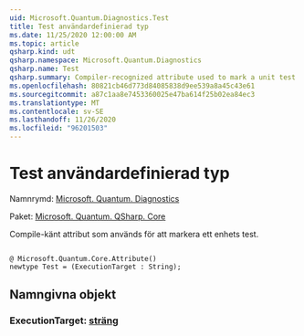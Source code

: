```yaml
---
uid: Microsoft.Quantum.Diagnostics.Test
title: Test användardefinierad typ
ms.date: 11/25/2020 12:00:00 AM
ms.topic: article
qsharp.kind: udt
qsharp.namespace: Microsoft.Quantum.Diagnostics
qsharp.name: Test
qsharp.summary: Compiler-recognized attribute used to mark a unit test.
ms.openlocfilehash: 80821cb46d773d84085838d9ee539a8a45c43e61
ms.sourcegitcommit: a87c1aa8e7453360025e47ba614f25b02ea84ec3
ms.translationtype: MT
ms.contentlocale: sv-SE
ms.lasthandoff: 11/26/2020
ms.locfileid: "96201503"
---
```

# <a name="test-user-defined-type"></a>Test användardefinierad typ

Namnrymd: [Microsoft. Quantum. Diagnostics](xref:Microsoft.Quantum.Diagnostics)

Paket: [Microsoft. Quantum. QSharp. Core](https://nuget.org/packages/Microsoft.Quantum.QSharp.Core)


Compile-känt attribut som används för att markera ett enhets test.

```qsharp

@ Microsoft.Quantum.Core.Attribute()
newtype Test = (ExecutionTarget : String);
```



## <a name="named-items"></a>Namngivna objekt

### <a name="executiontarget--string"></a>ExecutionTarget: [sträng](xref:microsoft.quantum.lang-ref.string)

